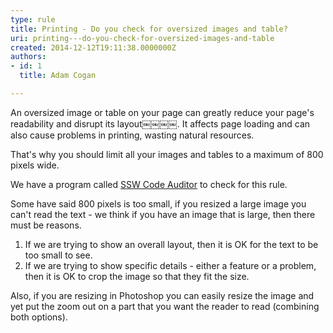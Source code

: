 ```yaml
---
type: rule
title: Printing - Do you check for oversized images and table?
uri: printing---do-you-check-for-oversized-images-and-table
created: 2014-12-12T19:11:38.0000000Z
authors:
- id: 1
  title: Adam Cogan

---
```




<span class='intro'> <p>
                    An oversized image or table on your page can greatly reduce your page's readability
                    and disrupt its layout￼￼￼￼. It affects page loading and can also cause problems in printing, wasting natural resources.</p> </span>

<p> That's why you should limit all your images and tables to a maximum of 8​00 pixels wide.</p><p class="ssw15-rteElement-YellowBorderBox"> We have a program called 
   <a href="http&#58;//www.ssw.com.au/ssw/CodeAuditor/" target="_blank">SSW Code Auditor</a> to check for this rule.</p><p> Some have said 800 pixels is too small, if you resized a large image you can't read the text - we think if you have an image that is large, then there must be reasons.</p><ol><li>If we are trying to show an overall layout, then it is OK for the text to be too small to see.</li><li>If we are trying to show specific details - either a feature or a problem, then it is OK to crop the image so that they fit the size.</li></ol><p> Also, if you are resizing in Photoshop you can easily resize the image and yet put the zoom out on a part that you want the reader to read (combining both options).</p>​


